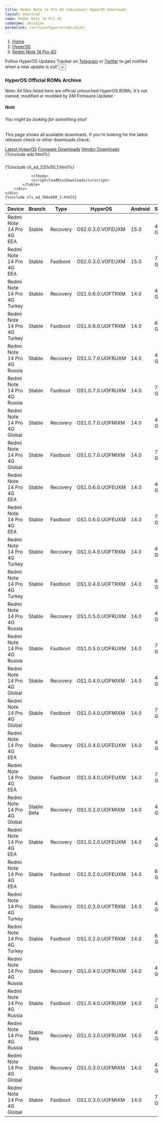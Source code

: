 ```yaml
---
title: Redmi Note 14 Pro 4G (obsidian) HyperOS Downloads
layout: download
name: Redmi Note 14 Pro 4G
codename: obsidian
permalink: /archive/hyperos/obsidian/
---
```

<nav aria-label="breadcrumb">
    <ol class="breadcrumb">
        <li class="breadcrumb-item"><a href="/">Home</a></li>
        <li class="breadcrumb-item"><a href="/hyperos/">HyperOS</a></li>
        <li class="breadcrumb-item active" aria-current="page"><a href="/hyperos/obsidian/">Redmi Note 14 Pro 4G</a></li>
    </ol>
</nav>
<div class="alert alert-primary alert-dismissible fade show" role="alert">
    Follow HyperOS Updates Tracker on <a href="https://t.me/MIUIUpdatesTracker" class="alert-link">Telegram</a>
     or <a href="https://twitter.com/MiFwUpdater" class="alert-link">Twitter</a> to get notified when a new update is out!
    <button type="button" class="close" data-dismiss="alert" aria-label="Close">
        <span aria-hidden="true">&times;</span>
    </button>
</div>

### HyperOS Official ROMs Archive
*Note*: All files listed here are official untouched HyperOS ROMs. It's not owned, modified or modded by XM Firmware Updater.
<div class="card">
  <div class="card-body">
    <h5 class="card-title">Note</h5>
    <h6 class="card-subtitle mb-2 text-muted">You might be looking for something else!</h6>
    <p class="card-text">This page shows all available downloads.
     If you're looking for the latest releases check or other downloads check:</p>
    <a href="/hyperos/obsidian/" class="card-link">Latest HyperOS</a>
    <a href="/firmware/obsidian/" class="card-link">Firmware Downloads</a>
    <a href="/vendor/obsidian/" class="card-link">Vendor Downloads</a>
  </div>
</div>
{%include ads.html%}
<div class="row justify-content-center">
    <div class="col-10">
        <div class="table-responsive-md" style="margin-top: 25px;">
            {%include vli_ad_320x50_1.html%}
            <table id="miui" class="display dt-responsive nowrap compact table table-striped table-hover table-sm">
                <thead class="thead-dark">
                    <tr>
                        <th data-ref="device">Device</th>
                        <th data-ref="branch">Branch</th>
                        <th data-ref="type">Type</th>
                        <th data-ref="miui">HyperOS</th>
                        <th data-ref="android">Android</th>
                        <th data-ref="size">Size</th>
                        <th data-ref="size">Date</th>
                        <th data-ref="link">Link</th>
                    </tr>
                </thead>
                <tbody>
                <tr><td>Redmi Note 14 Pro 4G EEA</td><td>Stable</td><td>Recovery</td><td>OS2.0.3.0.VOFEUXM</td><td>15.0</td><td>4.8 GB</td><td>2025-05-07</td><td><a href="/hyperos/obsidian/stable/OS2.0.3.0.VOFEUXM/">Download</a></td></tr>
<tr><td>Redmi Note 14 Pro 4G EEA</td><td>Stable</td><td>Fastboot</td><td>OS2.0.3.0.VOFEUXM</td><td>15.0</td><td>7.5 GB</td><td>2025-04-22</td><td><a href="/hyperos/obsidian/stable/OS2.0.3.0.VOFEUXM/">Download</a></td></tr>
<tr><td>Redmi Note 14 Pro 4G Turkey</td><td>Stable</td><td>Recovery</td><td>OS1.0.6.0.UOFTRXM</td><td>14.0</td><td>4.6 GB</td><td>2025-04-23</td><td><a href="/hyperos/obsidian/stable/OS1.0.6.0.UOFTRXM/">Download</a></td></tr>
<tr><td>Redmi Note 14 Pro 4G Turkey</td><td>Stable</td><td>Fastboot</td><td>OS1.0.6.0.UOFTRXM</td><td>14.0</td><td>6.9 GB</td><td>2025-04-15</td><td><a href="/hyperos/obsidian/stable/OS1.0.6.0.UOFTRXM/">Download</a></td></tr>
<tr><td>Redmi Note 14 Pro 4G Russia</td><td>Stable</td><td>Recovery</td><td>OS1.0.7.0.UOFRUXM</td><td>14.0</td><td>4.5 GB</td><td>2025-04-22</td><td><a href="/hyperos/obsidian/stable/OS1.0.7.0.UOFRUXM/">Download</a></td></tr>
<tr><td>Redmi Note 14 Pro 4G Russia</td><td>Stable</td><td>Fastboot</td><td>OS1.0.7.0.UOFRUXM</td><td>14.0</td><td>7.8 GB</td><td>2025-04-15</td><td><a href="/hyperos/obsidian/stable/OS1.0.7.0.UOFRUXM/">Download</a></td></tr>
<tr><td>Redmi Note 14 Pro 4G Global</td><td>Stable</td><td>Recovery</td><td>OS1.0.7.0.UOFMIXM</td><td>14.0</td><td>4.6 GB</td><td>2025-04-17</td><td><a href="/hyperos/obsidian/stable/OS1.0.7.0.UOFMIXM/">Download</a></td></tr>
<tr><td>Redmi Note 14 Pro 4G Global</td><td>Stable</td><td>Fastboot</td><td>OS1.0.7.0.UOFMIXM</td><td>14.0</td><td>7.9 GB</td><td>2025-04-13</td><td><a href="/hyperos/obsidian/stable/OS1.0.7.0.UOFMIXM/">Download</a></td></tr>
<tr><td>Redmi Note 14 Pro 4G EEA</td><td>Stable</td><td>Recovery</td><td>OS1.0.6.0.UOFEUXM</td><td>14.0</td><td>4.6 GB</td><td>2025-04-17</td><td><a href="/hyperos/obsidian/stable/OS1.0.6.0.UOFEUXM/">Download</a></td></tr>
<tr><td>Redmi Note 14 Pro 4G EEA</td><td>Stable</td><td>Fastboot</td><td>OS1.0.6.0.UOFEUXM</td><td>14.0</td><td>7.3 GB</td><td>2025-04-13</td><td><a href="/hyperos/obsidian/stable/OS1.0.6.0.UOFEUXM/">Download</a></td></tr>
<tr><td>Redmi Note 14 Pro 4G Turkey</td><td>Stable</td><td>Recovery</td><td>OS1.0.4.0.UOFTRXM</td><td>14.0</td><td>4.6 GB</td><td>2025-03-22</td><td><a href="/hyperos/obsidian/stable/OS1.0.4.0.UOFTRXM/">Download</a></td></tr>
<tr><td>Redmi Note 14 Pro 4G Turkey</td><td>Stable</td><td>Fastboot</td><td>OS1.0.4.0.UOFTRXM</td><td>14.0</td><td>6.8 GB</td><td>2025-03-18</td><td><a href="/hyperos/obsidian/stable/OS1.0.4.0.UOFTRXM/">Download</a></td></tr>
<tr><td>Redmi Note 14 Pro 4G Russia</td><td>Stable</td><td>Recovery</td><td>OS1.0.5.0.UOFRUXM</td><td>14.0</td><td>4.5 GB</td><td>2025-03-22</td><td><a href="/hyperos/obsidian/stable/OS1.0.5.0.UOFRUXM/">Download</a></td></tr>
<tr><td>Redmi Note 14 Pro 4G Russia</td><td>Stable</td><td>Fastboot</td><td>OS1.0.5.0.UOFRUXM</td><td>14.0</td><td>7.8 GB</td><td>2025-03-18</td><td><a href="/hyperos/obsidian/stable/OS1.0.5.0.UOFRUXM/">Download</a></td></tr>
<tr><td>Redmi Note 14 Pro 4G Global</td><td>Stable</td><td>Recovery</td><td>OS1.0.4.0.UOFMIXM</td><td>14.0</td><td>4.6 GB</td><td>2025-03-18</td><td><a href="/hyperos/obsidian/stable/OS1.0.4.0.UOFMIXM/">Download</a></td></tr>
<tr><td>Redmi Note 14 Pro 4G Global</td><td>Stable</td><td>Fastboot</td><td>OS1.0.4.0.UOFMIXM</td><td>14.0</td><td>7.9 GB</td><td>2025-03-11</td><td><a href="/hyperos/obsidian/stable/OS1.0.4.0.UOFMIXM/">Download</a></td></tr>
<tr><td>Redmi Note 14 Pro 4G EEA</td><td>Stable</td><td>Recovery</td><td>OS1.0.4.0.UOFEUXM</td><td>14.0</td><td>4.6 GB</td><td>2025-03-18</td><td><a href="/hyperos/obsidian/stable/OS1.0.4.0.UOFEUXM/">Download</a></td></tr>
<tr><td>Redmi Note 14 Pro 4G EEA</td><td>Stable</td><td>Fastboot</td><td>OS1.0.4.0.UOFEUXM</td><td>14.0</td><td>7.3 GB</td><td>2025-03-14</td><td><a href="/hyperos/obsidian/stable/OS1.0.4.0.UOFEUXM/">Download</a></td></tr>
<tr><td>Redmi Note 14 Pro 4G Global</td><td>Stable Beta</td><td>Recovery</td><td>OS1.0.2.0.UOFMIXM</td><td>14.0</td><td>4.6 GB</td><td>2025-01-13</td><td><a href="/hyperos/obsidian/stable beta/OS1.0.2.0.UOFMIXM/">Download</a></td></tr>
<tr><td>Redmi Note 14 Pro 4G EEA</td><td>Stable</td><td>Recovery</td><td>OS1.0.2.0.UOFEUXM</td><td>14.0</td><td>4.6 GB</td><td>2025-01-13</td><td><a href="/hyperos/obsidian/stable/OS1.0.2.0.UOFEUXM/">Download</a></td></tr>
<tr><td>Redmi Note 14 Pro 4G EEA</td><td>Stable</td><td>Fastboot</td><td>OS1.0.2.0.UOFEUXM</td><td>14.0</td><td>6.6 GB</td><td>2024-12-13</td><td><a href="/hyperos/obsidian/stable/OS1.0.2.0.UOFEUXM/">Download</a></td></tr>
<tr><td>Redmi Note 14 Pro 4G Turkey</td><td>Stable</td><td>Recovery</td><td>OS1.0.2.0.UOFTRXM</td><td>14.0</td><td>4.5 GB</td><td>2025-01-13</td><td><a href="/hyperos/obsidian/stable/OS1.0.2.0.UOFTRXM/">Download</a></td></tr>
<tr><td>Redmi Note 14 Pro 4G Turkey</td><td>Stable</td><td>Fastboot</td><td>OS1.0.2.0.UOFTRXM</td><td>14.0</td><td>6.6 GB</td><td>2024-12-26</td><td><a href="/hyperos/obsidian/stable/OS1.0.2.0.UOFTRXM/">Download</a></td></tr>
<tr><td>Redmi Note 14 Pro 4G Russia</td><td>Stable</td><td>Recovery</td><td>OS1.0.4.0.UOFRUXM</td><td>14.0</td><td>4.5 GB</td><td>2025-01-13</td><td><a href="/hyperos/obsidian/stable/OS1.0.4.0.UOFRUXM/">Download</a></td></tr>
<tr><td>Redmi Note 14 Pro 4G Russia</td><td>Stable</td><td>Fastboot</td><td>OS1.0.4.0.UOFRUXM</td><td>14.0</td><td>7.3 GB</td><td>2024-11-28</td><td><a href="/hyperos/obsidian/stable/OS1.0.4.0.UOFRUXM/">Download</a></td></tr>
<tr><td>Redmi Note 14 Pro 4G Russia</td><td>Stable Beta</td><td>Recovery</td><td>OS1.0.3.0.UOFRUXM</td><td>14.0</td><td>4.5 GB</td><td>2025-01-13</td><td><a href="/hyperos/obsidian/stable beta/OS1.0.3.0.UOFRUXM/">Download</a></td></tr>
<tr><td>Redmi Note 14 Pro 4G Global</td><td>Stable</td><td>Recovery</td><td>OS1.0.3.0.UOFMIXM</td><td>14.0</td><td>4.6 GB</td><td>2025-01-13</td><td><a href="/hyperos/obsidian/stable/OS1.0.3.0.UOFMIXM/">Download</a></td></tr>
<tr><td>Redmi Note 14 Pro 4G Global</td><td>Stable</td><td>Fastboot</td><td>OS1.0.3.0.UOFMIXM</td><td>14.0</td><td>7.3 GB</td><td>2024-12-31</td><td><a href="/hyperos/obsidian/stable/OS1.0.3.0.UOFMIXM/">Download</a></td></tr>

                </tbody>
                <script>loadMiuiDownloads()</script>
            </table>
        </div>
    </div>
    {%include vli_ad_160x600_1.html%}
</div>
